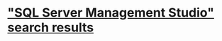 # ["SQL Server Management Studio" search results](https://search.brave.com/search?q=SQL+Server+Management+Studio&source=web)

